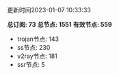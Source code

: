 更新时间2023-01-07 10:33:33

**总订阅: 73**
**总节点: 1551**
**有效节点: 559**
- trojan节点: 143
- ss节点: 230
- v2ray节点: 181
- ssr节点: 5
